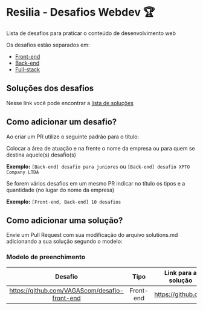 # Resilia - Desafios Webdev :trophy:
Lista de desafios para praticar o conteúdo de desenvolvimento web

Os desafios estão separados em:

- [Front-end](front-end/README.md) 
- [Back-end](back-end/README.md)
- [Full-stack](full-stack/README.md)

## Soluções dos desafios

Nesse link você pode encontrar a [lista de soluções](solutions.md)

## Como adicionar um desafio?

Ao criar um PR utilize o seguinte padrão para o título:

Colocar a área de atuação e na frente o nome da empresa ou para quem se destina aquele(s) desafio(s)

**Exemplo:** `[Back-end] desafio para juniores` ou `[Back-end] desafio XPTO Company LTDA`

Se forem vários desafios em um mesmo PR indicar no título os tipos e a quantidade (no lugar do nome da empresa)

**Exemplo:** `[Front-end, Back-end] 10 desafios`

## Como adicionar uma solução?

Envie um Pull Request com sua modificação do arquivo solutions.md adicionando a sua solução segundo o modelo:
### Modelo de preenchimento
Desafio | Tipo | Link para a solução
:---:|:---:|---
https://github.com/VAGAScom/desafio-front-end | Front-end | https://github.com
